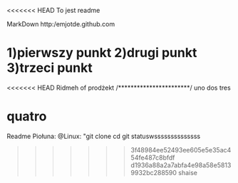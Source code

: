 <<<<<<< HEAD
To jest readme

MarkDown http:/emjotde.github.com

1)pierwszy punkt
2)drugi punkt
3)trzeci punkt
=======
<<<<<<< HEAD
Ridmeh of prodżekt
/***********************/
uno 
dos 
tres

quatro
=======
Readme Piołuna:
@Linux:
"git clone <adres repozytorium>
cd <nazwa repozytorium>
git statuswssssssssssssss

>>>>>>> 3f48984ee52493ee605e5e35ac454fe487c8bfdf
>>>>>>> d1936a88a2a7abfa4e98a58e58139932bc288590
shaise
